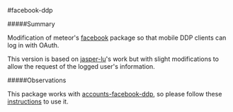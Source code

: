 #facebook-ddp

#####Summary

Modification of meteor's [facebook](https://github.com/meteor/meteor/tree/devel/packages/facebook) package so that mobile DDP clients can log in with OAuth.

This version is based on [jasper-lu](github.com/jasper-lu)'s work but with slight modifications to allow the request of the logged user's information.

#####Observations

This package works with [accounts-facebook-ddp](github.com/FranciscoVictor/accounts-facebook-ddp), so please follow these [instructions](https://github.com/FranciscoVictor/accounts-facebook-ddp/blob/master/README.md#instructions) to use it.

